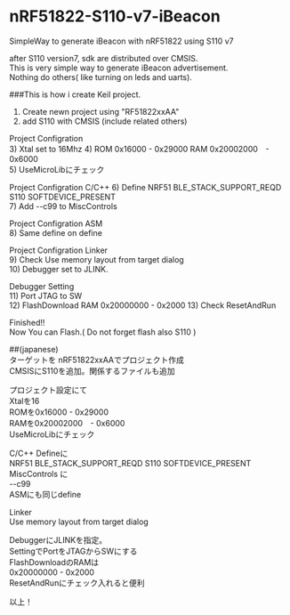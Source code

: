 nRF51822-S110-v7-iBeacon
========================

SimpleWay to generate iBeacon with nRF51822 using S110 v7  

after S110 version7, sdk are distributed over CMSIS.  
This is very simple way to generate iBeacon advertisement.  
Nothing do others( like turning on leds and uarts).  

###This is how i create Keil project.  
  

  
1) Create newn project using "RF51822xxAA"  
2) add S110 with CMSIS (include related others)  


Project Configration  
3) Xtal set to 16Mhz 
4) ROM 0x16000 - 0x29000  RAM 0x20002000　- 0x6000  
5) UseMicroLibにチェック  

Project Configration C/C++
6) Define NRF51 BLE_STACK_SUPPORT_REQD S110 SOFTDEVICE_PRESENT  
7) Add --c99 to MiscControls  

Project Configration ASM  
8) Same define on define  

Project Configration Linker  
9) Check Use memory layout from target dialog  
10) Debugger set to JLINK. 

Debugger Setting  
11) Port JTAG to SW  
12) FlashDownload RAM 0x20000000 - 0x2000
13) Check ResetAndRun

Finished!!  
Now You can Flash.( Do not forget flash also S110 )

##(japanese)  
ターゲットを nRF51822xxAAでプロジェクト作成  
CMSISにS110を追加。関係するファイルも追加  

プロジェクト設定にて  
Xtalを16  
ROMを0x16000 - 0x29000  
RAMを0x20002000　- 0x6000  
UseMicroLibにチェック  

C/C++
Defineに  
NRF51 BLE_STACK_SUPPORT_REQD S110 SOFTDEVICE_PRESENT  
MiscControls に  
--c99  
ASMにも同じdefine  

Linker  
Use memory layout from target dialog  

DebuggerにJLINKを指定。  
SettingでPortをJTAGからSWにする  
FlashDownloadのRAMは  
0x20000000 - 0x2000  
ResetAndRunにチェック入れると便利  

以上！
